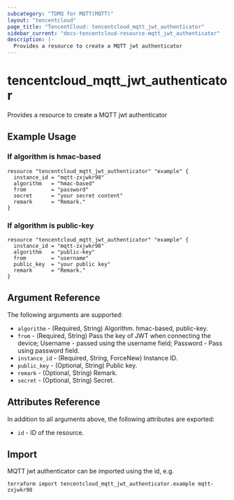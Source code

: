 ```yaml
---
subcategory: "TDMQ for MQTT(MQTT)"
layout: "tencentcloud"
page_title: "TencentCloud: tencentcloud_mqtt_jwt_authenticator"
sidebar_current: "docs-tencentcloud-resource-mqtt_jwt_authenticator"
description: |-
  Provides a resource to create a MQTT jwt authenticator
---
```


# tencentcloud_mqtt_jwt_authenticator

Provides a resource to create a MQTT jwt authenticator

## Example Usage

### If algorithm is hmac-based

```hcl
resource "tencentcloud_mqtt_jwt_authenticator" "example" {
  instance_id = "mqtt-zxjwkr98"
  algorithm   = "hmac-based"
  from        = "password"
  secret      = "your secret content"
  remark      = "Remark."
}
```

### If algorithm is public-key

```hcl
resource "tencentcloud_mqtt_jwt_authenticator" "example" {
  instance_id = "mqtt-zxjwkr98"
  algorithm   = "public-key"
  from        = "username"
  public_key  = "your public key"
  remark      = "Remark."
}
```

## Argument Reference

The following arguments are supported:

* `algorithm` - (Required, String) Algorithm. hmac-based, public-key.
* `from` - (Required, String) Pass the key of JWT when connecting the device; Username - passed using the username field; Password - Pass using password field.
* `instance_id` - (Required, String, ForceNew) Instance ID.
* `public_key` - (Optional, String) Public key.
* `remark` - (Optional, String) Remark.
* `secret` - (Optional, String) Secret.

## Attributes Reference

In addition to all arguments above, the following attributes are exported:

* `id` - ID of the resource.




## Import

MQTT jwt authenticator can be imported using the id, e.g.

```
terraform import tencentcloud_mqtt_jwt_authenticator.example mqtt-zxjwkr98
```

